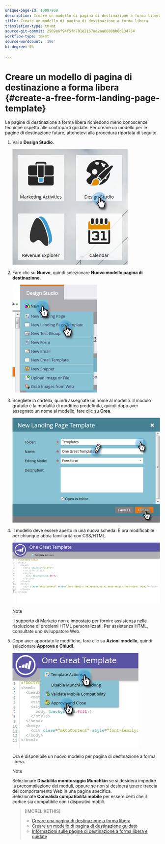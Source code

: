 ```yaml
---
unique-page-id: 10097969
description: Creare un modello di pagina di destinazione a forma libera - Documenti Marketo - Documentazione prodotto
title: Creare un modello di pagina di destinazione a forma libera
translation-type: tm+mt
source-git-commit: 2969e6f94f5fd781e2167ae2aa8680bb8d134754
workflow-type: tm+mt
source-wordcount: '196'
ht-degree: 0%

---
```



# Creare un modello di pagina di destinazione a forma libera {#create-a-free-form-landing-page-template}

Le pagine di destinazione a forma libera richiedono meno conoscenze tecniche rispetto alle controparti guidate. Per creare un modello per le pagine di destinazione future, attenetevi alla procedura riportata di seguito.

1. Vai a **Design Studio**.

   ![](assets/one.png)

1. Fare clic su **Nuovo**, quindi selezionare **Nuovo modello pagina di destinazione**.

   ![](assets/two.png)

1. Scegliete la cartella, quindi assegnate un nome al modello. Il modulo gratuito è la modalità di modifica predefinita, quindi dopo aver assegnato un nome al modello, fare clic su **Crea**.

   ![](assets/three.png)

1. Il modello deve essere aperto in una nuova scheda. È ora modificabile per chiunque abbia familiarità con CSS/HTML.

   ![](assets/four.png)

   >[!NOTE]
   >
   >Il supporto di Marketo non è impostato per fornire assistenza nella risoluzione di problemi HTML personalizzati. Per assistenza HTML, consultate uno sviluppatore Web.

1. Dopo aver apportato le modifiche, fare clic su **Azioni modello**, quindi selezionare **Approva e Chiudi**.

   ![](assets/five.png)

   Ora è disponibile un nuovo modello per pagina di destinazione a forma libera.

   >[!NOTE]
   >
   >Selezionare **Disabilita monitoraggio Munchkin** se si desidera impedire la precompilazione dei moduli, oppure se non si desidera tenere traccia del comportamento Web in una pagina specifica.\
   >Selezionate **Convalida compatibilità mobile** per essere certi che il codice sia compatibile con i dispositivi mobili.

   >[!MORELIKETHIS]
   >
   >* [Creare una pagina di destinazione a forma libera](/help/marketo/product-docs/demand-generation/landing-pages/free-form-landing-pages/create-a-free-form-landing-page.md)
   >* [Creare un modello di pagina di destinazione guidato](/help/marketo/product-docs/demand-generation/landing-pages/landing-page-templates/create-a-guided-landing-page-template.md)
   >* [Informazioni sulle pagine di destinazione a forma libera e guidate](/help/marketo/product-docs/demand-generation/landing-pages/understanding-landing-pages/understanding-free-form-vs-guided-landing-pages.md)


